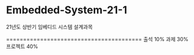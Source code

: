 # Embedded-System-21-1
21년도 상반기 임베디드 시스템 설계과목

========================================
출석 10%
과제 30%
프로젝트 40%
